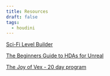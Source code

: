 ```yaml
---
title: Resources
draft: false
tags:
  - houdini
---
```


[Sci-Fi Level Builder](https://www.sidefx.com/tutorials/sci-fi-level-builder/)

[The Beginners Guide to HDAs for Unreal](https://www.artstation.com/blogs/julianbragagna/Xloy/the-beginners-guide-to-hdas-houdini-engine-for-unreal)

[The Joy of Vex - 20 day program](https://www.tokeru.com/cgwiki/JoyOfVex01.html)
